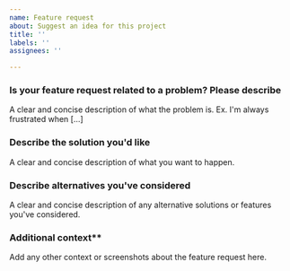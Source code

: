 ```yaml
---
name: Feature request
about: Suggest an idea for this project
title: ''
labels: ''
assignees: ''

---
```


### Is your feature request related to a problem? Please describe
A clear and concise description of what the problem is. Ex. I'm always frustrated when [...]

### Describe the solution you'd like
A clear and concise description of what you want to happen.

### Describe alternatives you've considered
A clear and concise description of any alternative solutions or features you've considered.

### Additional context**
Add any other context or screenshots about the feature request here.
